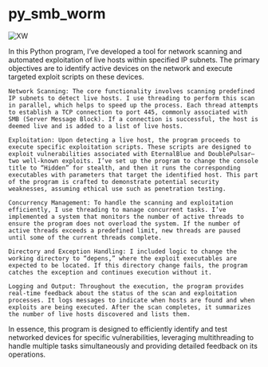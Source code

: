 # py_smb_worm
![XW](https://res.cloudinary.com/dxubkzzbx/image/upload/v1725223966/worm_dnnrt0.png)

In this Python program, I’ve developed a tool for network scanning and automated exploitation of live hosts within specified IP subnets. The primary objectives are to identify active devices on the network and execute targeted exploit scripts on these devices.

    Network Scanning: The core functionality involves scanning predefined IP subnets to detect live hosts. I use threading to perform this scan in parallel, which helps to speed up the process. Each thread attempts to establish a TCP connection to port 445, commonly associated with SMB (Server Message Block). If a connection is successful, the host is deemed live and is added to a list of live hosts.

    Exploitation: Upon detecting a live host, the program proceeds to execute specific exploitation scripts. These scripts are designed to exploit vulnerabilities associated with EternalBlue and DoublePulsar—two well-known exploits. I’ve set up the program to change the console title to “Hidden” for stealth, and then it runs the corresponding executables with parameters that target the identified host. This part of the program is crafted to demonstrate potential security weaknesses, assuming ethical use such as penetration testing.

    Concurrency Management: To handle the scanning and exploitation efficiently, I use threading to manage concurrent tasks. I’ve implemented a system that monitors the number of active threads to ensure the program does not overload the system. If the number of active threads exceeds a predefined limit, new threads are paused until some of the current threads complete.

    Directory and Exception Handling: I included logic to change the working directory to “depens,” where the exploit executables are expected to be located. If this directory change fails, the program catches the exception and continues execution without it.

    Logging and Output: Throughout the execution, the program provides real-time feedback about the status of the scan and exploitation processes. It logs messages to indicate when hosts are found and when exploits are being executed. After the scan completes, it summarizes the number of live hosts discovered and lists them.

In essence, this program is designed to efficiently identify and test networked devices for specific vulnerabilities, leveraging multithreading to handle multiple tasks simultaneously and providing detailed feedback on its operations.
